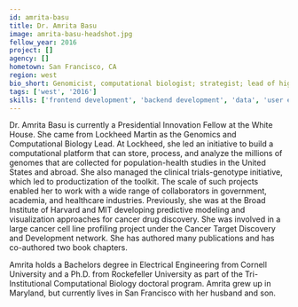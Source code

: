 ```yaml
---
id: amrita-basu
title: Dr. Amrita Basu
image: amrita-basu-headshot.jpg
fellow_year: 2016
project: []
agency: []
hometown: San Francisco, CA
region: west
bio_short: Genomicist, computational biologist; strategist; lead of high-throughput genomics platforms including big data analytics. Ph.D. from Rockefeller University.
tags: ['west', '2016']
skills: ['frontend development', 'backend development', 'data', 'user experience']
---
```


Dr. Amrita Basu is currently a Presidential Innovation Fellow at the White House. She came from Lockheed Martin as the Genomics and Computational Biology Lead. At Lockheed, she led an initiative to build a computational platform that can store, process, and analyze the millions of genomes that are collected for population-health studies in the United States and abroad. She also managed the clinical trials-genotype initiative, which led to productization of the toolkit. The scale of such projects enabled her to work with a wide range of collaborators in government, academia, and healthcare industries. Previously, she was at the Broad Institute of Harvard and MIT developing predictive modeling and visualization approaches for cancer drug discovery. She was involved in a large cancer cell line profiling project under the Cancer Target Discovery and Development network. She has authored many publications and has co-authored two book chapters.

Amrita holds a Bachelors degree in Electrical Engineering from Cornell University and a Ph.D. from Rockefeller University as part of the Tri-Institutional Computational Biology doctoral program. Amrita grew up in Maryland, but currently lives in San Francisco with her husband and son.
